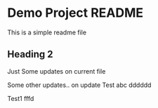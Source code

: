 # Demo Project README

This is a simple readme file


## Heading 2

Just Some updates on current file

Some other updates.. on update  Test abc dddddd

Test1
fffd
